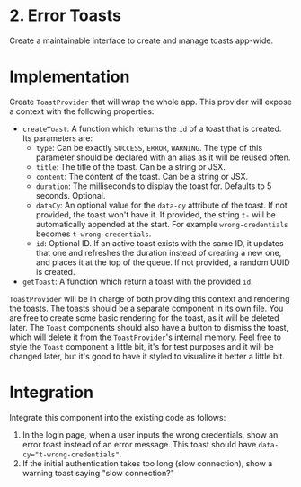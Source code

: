 # 2. Error Toasts

Create a maintainable interface to create and manage toasts app-wide.

# Implementation

Create `ToastProvider` that will wrap the whole app. This provider will expose a context with the following properties:

- `createToast`: A function which returns the `id` of a toast that is created. Its parameters are:
  - `type`: Can be exactly `SUCCESS`, `ERROR`, `WARNING`. The type of this parameter should be declared with an alias as it will be reused often.
  - `title`: The title of the toast. Can be a string or JSX.
  - `content`: The content of the toast. Can be a string or JSX.
  - `duration`: The milliseconds to display the toast for. Defaults to 5 seconds. Optional.
  - `dataCy`: An optional value for the `data-cy` attribute of the toast. If not provided, the toast won't have it. If provided, the string `t-` will be automatically appended at the start. For example `wrong-credentials` becomes `t-wrong-credentials`.
  - `id`: Optional ID. If an active toast exists with the same ID, it updates that one and refreshes the duration instead of creating a new one, and places it at the top of the queue. If not provided, a random UUID is created.
- `getToast`: A function which return a toast with the provided `id`.

`ToastProvider` will be in charge of both providing this context and rendering the toasts. The toasts should be a separate component in its own file. You are free to create some basic rendering for the toast, as it will be deleted later. The `Toast` components should also have a button to dismiss the toast, which will delete it from the `ToastProvider`'s internal memory. Feel free to style the `Toast` component a little bit, it's for test purposes and it will be changed later, but it's good to have it styled to visualize it better a little bit.

# Integration

Integrate this component into the existing code as follows:

1. In the login page, when a user inputs the wrong credentials, show an error toast instead of an error message. This toast should have `data-cy="t-wrong-credentials"`.
2. If the initial authentication takes too long (slow connection), show a warning toast saying "slow connection?"
